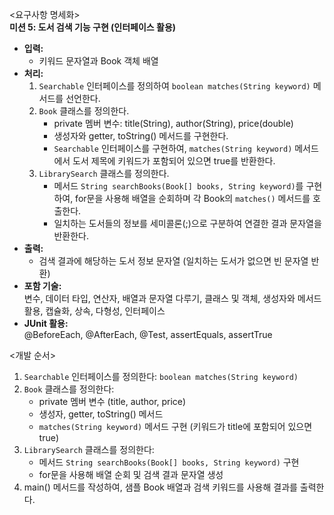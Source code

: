 <요구사항 명세화>  
**미션 5: 도서 검색 기능 구현 (인터페이스 활용)**
- **입력:**
    - 키워드 문자열과 Book 객체 배열
- **처리:**
    1. `Searchable` 인터페이스를 정의하여 `boolean matches(String keyword)` 메서드를 선언한다.
    2. `Book` 클래스를 정의한다.
        - private 멤버 변수: title(String), author(String), price(double)
        - 생성자와 getter, toString() 메서드를 구현한다.
        - `Searchable` 인터페이스를 구현하여, `matches(String keyword)` 메서드에서 도서 제목에 키워드가 포함되어 있으면 true를 반환한다.
    3. `LibrarySearch` 클래스를 정의한다.
        - 메서드 `String searchBooks(Book[] books, String keyword)`를 구현하여, for문을 사용해 배열을 순회하며 각 Book의 `matches()` 메서드를 호출한다.
        - 일치하는 도서들의 정보를 세미콜론(;)으로 구분하여 연결한 결과 문자열을 반환한다.
- **출력:**
    - 검색 결과에 해당하는 도서 정보 문자열 (일치하는 도서가 없으면 빈 문자열 반환)
- **포함 기술:**  
  변수, 데이터 타입, 연산자, 배열과 문자열 다루기, 클래스 및 객체, 생성자와 메서드 활용, 캡슐화, 상속, 다형성, 인터페이스
- **JUnit 활용:**  
  @BeforeEach, @AfterEach, @Test, assertEquals, assertTrue

<개발 순서>
1. `Searchable` 인터페이스를 정의한다: `boolean matches(String keyword)`
2. `Book` 클래스를 정의한다:
    - private 멤버 변수 (title, author, price)
    - 생성자, getter, toString() 메서드
    - `matches(String keyword)` 메서드 구현 (키워드가 title에 포함되어 있으면 true)
3. `LibrarySearch` 클래스를 정의한다:
    - 메서드 `String searchBooks(Book[] books, String keyword)` 구현
    - for문을 사용해 배열 순회 및 검색 결과 문자열 생성
4. main() 메서드를 작성하여, 샘플 Book 배열과 검색 키워드를 사용해 결과를 출력한다.